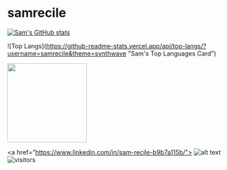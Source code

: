 # samrecile

[![Sam's GitHub stats](https://github-readme-stats.vercel.app/api?username=samrecile)](https://github.com/anuraghazra/github-readme-stats)


![Top Langs](https://github-readme-stats.vercel.app/api/top-langs/?username=samrecile&theme=synthwave "Sam's Top Languages Card”)

<img height="180em" src="https://github-readme-stats.vercel.app/api?username=samrecile&show_icons=true&hide_border=true&&count_private=true&include_all_commits=true" />

<a href=”https://www.linkedin.com/in/sam-recile-b9b7a115b/"> ![alt text](https://img.shields.io/badge/-LinkedIn-0e76a8?style=plastic&logo=linkedIn)</a>![visitors](https://visitor-badge.glitch.me/badge?page_id=${samrecile}.${samrecile})

